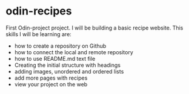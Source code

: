 # odin-recipes
First Odin-project project.
I will be building a basic recipe website. 
This skills I will be learning are:
- how to create a repository on Github
- how to connect the local and remote repository
- how to use README.md text file
- Creating the initial structure with headings
- adding images, unordered and ordered lists
- add more pages with recipes
- view your project on the web